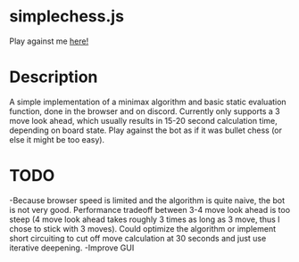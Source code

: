 # simplechess.js 
Play against me [here!](https://rzhadev1.github.io/simplechess/)
# Description
A simple implementation of a minimax algorithm and basic static evaluation function, done in the browser and on discord. Currently only supports a 3 move look ahead, which usually results in 15-20 second calculation time, depending on board state. Play against the bot as if it was bullet chess (or else it might be too easy).

# TODO 
-Because browser speed is limited and the algorithm is quite naive, the bot is not very good. Performance tradeoff between 3-4 move look ahead is too steep (4 move look ahead takes roughly 3 times as long as 3 move, thus I chose to stick with 3 moves). Could optimize the algorithm or implement short circuiting to cut off move calculation at 30 seconds and just use iterative deepening. 
-Improve GUI
